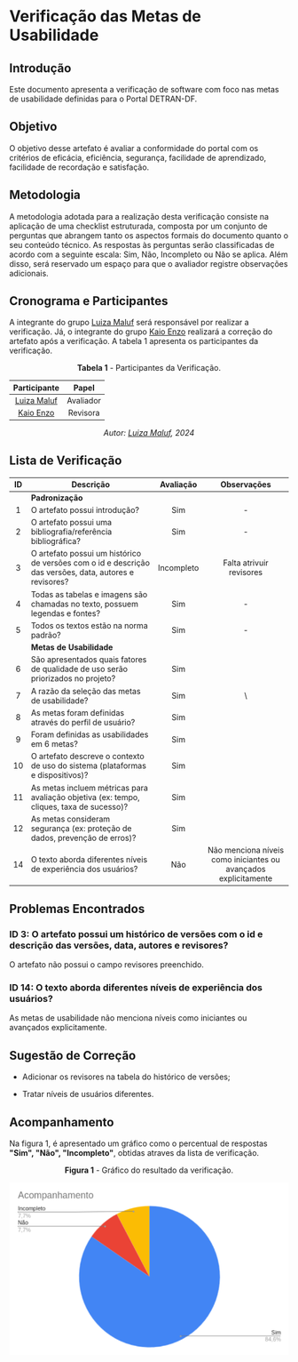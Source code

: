 # __Verificação das Metas de Usabilidade__

## __Introdução__

Este documento apresenta a verificação de software com foco nas metas de usabilidade definidas para o Portal DETRAN-DF.

## __Objetivo__

O objetivo desse artefato é avaliar a conformidade do portal com os critérios de eficácia, eficiência, segurança, facilidade de aprendizado, facilidade de recordação e satisfação.

## __Metodologia__

A metodologia adotada para a realização desta verificação consiste na aplicação de uma checklist estruturada, composta por um conjunto de perguntas que abrangem tanto os aspectos formais do documento quanto o seu conteúdo técnico. As respostas às perguntas serão classificadas de acordo com a seguinte escala: Sim, Não, Incompleto ou Não se aplica. Além disso, será reservado um espaço para que o avaliador registre observações adicionais.

## __Cronograma e Participantes__

A integrante do grupo [Luiza Maluf](https://github.com/LuizaMaluf) será responsável por realizar a verificação. Já, o integrante do grupo [Kaio Enzo](https://github.com/kaioenzo) realizará a correção do artefato após a verificação. A tabela 1 apresenta os participantes da verificação.

<center>


**Tabela 1** - Participantes da Verificação.

|                  Participante                  |   Papel   |
| :--------------------------------------------: | :-------: |
| [Luiza Maluf](https://github.com/LuizaMaluf) | Avaliador |
|  [Kaio Enzo](https://github.com/kaioenzo)   |  Revisora  |

_Autor: [Luiza Maluf](https://github.com/LuizaMaluf), 2024_

</center>

## __Lista de Verificação__


|  ID  | Descrição      | Avaliação  |                Observações                |
| :--: | -------------- | :--------: | :---------------------------------------: |
|      | **Padronização**  |
|  1   | O artefato possui introdução?                         |    Sim     |                     -                     |
|  2   | O artefato possui uma bibliografia/referência bibliográfica?       |    Sim     |                     -                     |
|  3   | O artefato possui um histórico de versões com o id e descrição das versões, data, autores e revisores? |    Incompleto     |                    Falta atrivuir revisores                    |
|  4   | Todas as tabelas e imagens são chamadas no texto, possuem legendas e fontes?                           |    Sim     |                     -                     |
|  5   | Todos os textos estão na norma padrão?                                                                 |    Sim     |                     -                     |
|      | **Metas de Usabilidade**               |            |                                           |
|  6   | São apresentados quais fatores de qualidade de uso serão priorizados no projeto?    | Sim | |
| 7 | A razão da seleção das metas de usabilidade? | Sim|  \
| 8 | As metas foram definidas através do perfil de usuário? | Sim | |
| 9 | Foram definidas as usabilidades em 6 metas? | Sim |  |
| 10 | O artefato descreve o contexto de uso do sistema (plataformas e dispositivos)? | Sim | |
| 11 | As metas incluem métricas para avaliação objetiva (ex: tempo, cliques, taxa de sucesso)? | Sim | |
| 12 | As metas consideram segurança (ex: proteção de dados, prevenção de erros)? | Sim | |
| 14 | O texto aborda diferentes níveis de experiência dos usuários? | Não | Não menciona níveis como iniciantes ou avançados explicitamente |

## __Problemas Encontrados__

### __ID 3: O artefato possui um histórico de versões com o id e descrição das versões, data, autores e revisores?__

O artefato não possui o campo revisores preenchido.

### __ID 14: O texto aborda diferentes níveis de experiência dos usuários?__

As metas de usabilidade não menciona níveis como iniciantes ou avançados explicitamente.


## __Sugestão de Correção__

- Adicionar os revisores na tabela do histórico de versões;

- Tratar níveis de usuários diferentes.

## __Acompanhamento__

Na figura 1, é apresentado um gráfico como o percentual de respostas __"Sim", "Não", "Incompleto"__, obtidas atraves da lista de verificação.

<center>

__Figura 1__ - Gráfico do resultado da verificação.

![Gráfico do resultado da verificação](graficometas.png)



</center>